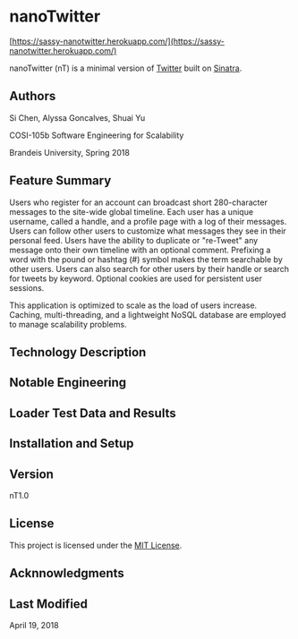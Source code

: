 # nanoTwitter

[https://sassy-nanotwitter.herokuapp.com/](https://sassy-nanotwitter.herokuapp.com/)

nanoTwitter (nT) is a minimal version of [Twitter](https://twitter.com/) built on [Sinatra](http://sinatrarb.com/).

## Authors

Si Chen, Alyssa Goncalves, Shuai Yu

COSI-105b Software Engineering for Scalability

Brandeis University, Spring 2018

## Feature Summary

Users who register for an account can broadcast short 280-character messages to the site-wide global timeline.  Each user has a unique username, called a handle, and a profile page with a log of their messages.  Users can follow other users to customize what messages they see in their personal feed.  Users have the ability to duplicate or "re-Tweet" any message onto their own timeline with an optional comment.  Prefixing a word with the pound or hashtag (#) symbol makes the term searchable by other users.  Users can also search for other users by their handle or search for tweets by keyword.  Optional cookies are used for persistent user sessions.

This application is optimized to scale as the load of users increase.  Caching, multi-threading, and a lightweight NoSQL database are employed to manage scalability problems.

## Technology Description

## Notable Engineering

## Loader Test Data and Results

## Installation and Setup

## Version

nT1.0

## License

This project is licensed under the [MIT License](https://github.com/amgoncalves/sassy-twitter/blob/master/license.txt).

## Acknnowledgments

## Last Modified

April 19, 2018